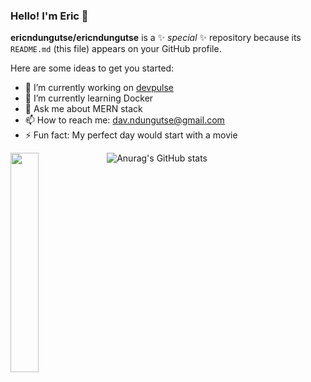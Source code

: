 ### Hello! I'm Eric 👋
                               

**ericndungutse/ericndungutse** is a ✨ _special_ ✨ repository because its `README.md` (this file) appears on your GitHub profile.

Here are some ideas to get you started:

- 🔭 I’m currently working on [devpulse](https://github.com/atlp-rwanda/atlp-pulse-fn)
- 🌱 I’m currently learning Docker
- 💬 Ask me about MERN stack
- 📫 How to reach me: dav.ndungutse@gmail.com
- ⚡ Fun fact: My perfect day would start with a movie

![Anurag's GitHub stats](https://github-readme-stats.vercel.app/api?username=ericndungutse&show_icons=true)
<img align="left" width="30%" src="https://github-readme-stats.vercel.app/api/top-langs/?username=ericndungutse&layout=compact"/>
